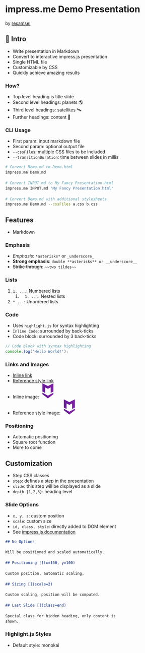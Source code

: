impress.me Demo Presentation
====================================

by [resamsel](https://github.com/resamsel)

## 🧭 Intro

* Write presentation in Markdown
* Convert to interactive impress.js presentation
* Single HTML file
* Customizable by CSS
* Quickly achieve amazing results

### How?

* Top level heading is title slide
* Second level headings: planets 🌎
* Third level headings: satellites 🛰️
* Further headings: content 📖

### CLI Usage

* First param: input markdown file
* Second param: optional output file
* `--cssFiles`: multiple CSS files to be included
* `--transitionDuration`: time between slides in millis

```bash
# Convert Demo.md to Demo.html
impress.me Demo.md

# Convert INPUT.md to My Fancy Presentation.html
impress.me INPUT.md 'My Fancy Presentation.html'

# Convert Demo.md with additional stylesheets
impress.me Demo.md --cssFiles a.css b.css
```

## Features

* Markdown

### Emphasis

* *Emphasis*: `*asterisks*` or `_underscore_`
* **Strong emphasis**: `double **asterisks** or __underscore__`
* ~~Strike through~~: `~~two tildes~~`

### Lists

1. `1. ...`: Numbered lists
   1. `  1. ...`: Nested lists
1. `* ...`: Unordered lists

### Code

* Uses `highlight.js` for syntax highlighting
* `Inline Code`: surrounded by back-ticks
* Code block: surrounded by 3 back-ticks

```javascript
// Code block with syntax highlighting
console.log('Hello World!');
```

### Links and Images

* [Inline link](https://github.com/resamsel/impress.me)
* [Reference style link]
* Inline image:
  ![alt text](https://github.com/adam-p/markdown-here/raw/master/src/common/images/icon48.png "Logo Title Text 1")
* Reference style image:
  ![alt text][logo]
  
### Positioning

* Automatic positioning
* Square root function
* More to come

## Customization

* Step CSS classes
* `step`: defines a step in the presentation
* `slide`: this step will be displayed as a slide
* `depth-{1,2,3}`: heading level

### Slide Options

* `x, y, z`: custom position
* `scale`: custom size
* `id, class, style`: directly added to DOM element
* See [impress.js documentation](https://github.com/impress/impress.js/blob/master/DOCUMENTATION.md#step-element)

```markdown
## No Options

Will be positioned and scaled automatically.

## Positioning [](x=100, y=100)

Custom position, automatic scaling.

## Sizing [](scale=2)

Custom scaling, position will be computed.

## Last Slide [](class=end)

Special class for hidden heading, only content is
shown.
```

### Highlight.js Styles

* Default style: monokai

[logo]: https://github.com/adam-p/markdown-here/raw/master/src/common/images/icon48.png "Logo Title Text 2"
[Reference style link]: http://www.reddit.com
